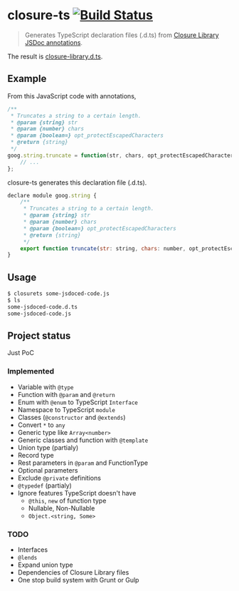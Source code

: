 closure-ts [![Build Status](https://travis-ci.org/teppeis/closure-ts.svg?branch=master)](https://travis-ci.org/teppeis/closure-ts)
====

> Generates TypeScript declaration files (.d.ts) from [Closure Library JSDoc annotations](https://developers.google.com/closure/compiler/docs/js-for-compiler).

The result is [closure-library.d.ts](https://github.com/teppeis/closure-library.d.ts "teppeis/closure-library.d.ts").

## Example

From this JavaScript code with annotations,
```javascript
/**
 * Truncates a string to a certain length.
 * @param {string} str
 * @param {number} chars
 * @param {boolean=} opt_protectEscapedCharacters
 * @return {string}
 */
goog.string.truncate = function(str, chars, opt_protectEscapedCharacters) {
    // ...
};
```
closure-ts generates this declaration file (.d.ts).
```javascript
declare module goog.string {
    /**
     * Truncates a string to a certain length.
     * @param {string} str
     * @param {number} chars
     * @param {boolean=} opt_protectEscapedCharacters
     * @return {string}
     */
    export function truncate(str: string, chars: number, opt_protectEscapedCharacters?: boolean): string;
}
```

## Usage

```bash
$ closurets some-jsdoced-code.js
$ ls
some-jsdoced-code.d.ts
some-jsdoced-code.js
```

## Project status

Just PoC

### Implemented

* Variable with `@type`
* Function with `@param` and `@return`
* Enum with `@enum` to TypeScript `Interface`
* Namespace to TypeScript `module`
* Classes (`@constructor` and `@extends`)
* Convert `*` to `any`
* Generic type like `Array<number>`
* Generic classes and function with `@template`
* Union type (partialy)
* Record type
* Rest parameters in `@param` and FunctionType
* Optional parameters
* Exclude `@private` definitions
* `@typedef` (partialy)
* Ignore features TypeScript doesn't have
    * `@this`, `new` of function type
    * Nullable, Non-Nullable
    * `Object.<string, Some>`

### TODO

* Interfaces
* `@lends`
* Expand union type
* Dependencies of Closure Library files
* One stop build system with Grunt or Gulp
